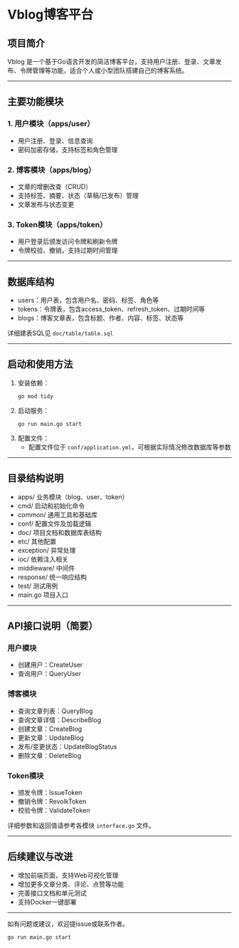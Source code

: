 # Vblog博客平台

## 项目简介
Vblog 是一个基于Go语言开发的简洁博客平台，支持用户注册、登录、文章发布、令牌管理等功能，适合个人或小型团队搭建自己的博客系统。

---

## 主要功能模块

### 1. 用户模块（apps/user）
- 用户注册、登录、信息查询
- 密码加密存储，支持标签和角色管理

### 2. 博客模块（apps/blog）
- 文章的增删改查（CRUD）
- 支持标签、摘要、状态（草稿/已发布）管理
- 文章发布与状态变更

### 3. Token模块（apps/token）
- 用户登录后颁发访问令牌和刷新令牌
- 令牌校验、撤销，支持过期时间管理

---

## 数据库结构

- users：用户表，包含用户名、密码、标签、角色等
- tokens：令牌表，包含access_token、refresh_token、过期时间等
- blogs：博客文章表，包含标题、作者、内容、标签、状态等

详细建表SQL见 `doc/table/table.sql`

---

## 启动和使用方法

1. 安装依赖：
   ```
   go mod tidy
   ```
2. 启动服务：
   ```
   go run main.go start
   ```
3. 配置文件：
   - 配置文件位于 `conf/application.yml`，可根据实际情况修改数据库等参数

---

## 目录结构说明

- apps/         业务模块（blog、user、token）
- cmd/          启动和初始化命令
- common/       通用工具和基础库
- conf/         配置文件及加载逻辑
- doc/          项目文档和数据库表结构
- etc/          其他配置
- exception/    异常处理
- ioc/          依赖注入相关
- middleware/   中间件
- response/     统一响应结构
- test/         测试用例
- main.go       项目入口

---

## API接口说明（简要）

### 用户模块
- 创建用户：CreateUser
- 查询用户：QueryUser

### 博客模块
- 查询文章列表：QueryBlog
- 查询文章详情：DescribeBlog
- 创建文章：CreateBlog
- 更新文章：UpdateBlog
- 发布/变更状态：UpdateBlogStatus
- 删除文章：DeleteBlog

### Token模块
- 颁发令牌：IssueToken
- 撤销令牌：RevolkToken
- 校验令牌：ValidateToken

详细参数和返回值请参考各模块 `interface.go` 文件。

---

## 后续建议与改进
- 增加前端页面，支持Web可视化管理
- 增加更多文章分类、评论、点赞等功能
- 完善接口文档和单元测试
- 支持Docker一键部署

---

如有问题或建议，欢迎提issue或联系作者。
```
go run main.go start
```